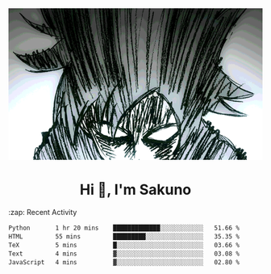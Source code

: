 <body>
<h1 align="center"></h1>
<br>
<div align="center">
<img width="auto" height="300" src="Img/mobFreakoutLonger.gif"/>
</div>
</div>
<h1 align="center">Hi 👋, I'm Sakuno</h1>
:zap: Recent Activity

<!--START_SECTION:waka-->

```txt
Python       1 hr 20 mins    █████████████░░░░░░░░░░░░   51.66 %
HTML         55 mins         █████████░░░░░░░░░░░░░░░░   35.35 %
TeX          5 mins          █░░░░░░░░░░░░░░░░░░░░░░░░   03.66 %
Text         4 mins          ▓░░░░░░░░░░░░░░░░░░░░░░░░   03.08 %
JavaScript   4 mins          ▓░░░░░░░░░░░░░░░░░░░░░░░░   02.80 %
```

<!--END_SECTION:waka-->
